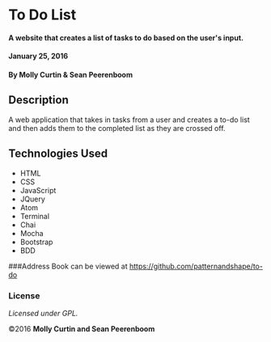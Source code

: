 # To Do List

#### A website that creates a list of tasks to do based on the user's input.  
#### January 25, 2016

#### By Molly Curtin & Sean Peerenboom

## Description

A web application that takes in tasks from a user and creates a to-do list and then adds them to the completed list as they are crossed off.

## Technologies Used

* HTML
* CSS
* JavaScript
* JQuery
* Atom
* Terminal
* Chai
* Mocha
* Bootstrap
* BDD

###Address Book can be viewed at https://github.com/patternandshape/to-do

### License

*Licensed under GPL.*

&copy;2016 **Molly Curtin and Sean Peerenboom**
